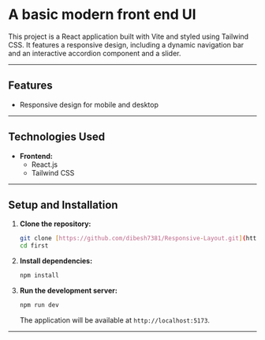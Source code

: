 # A basic modern front end UI

This project is a React application built with Vite and styled using Tailwind CSS. It features a responsive design, including a dynamic navigation bar and an interactive accordion component and a slider.

---

## Features
- Responsive design for mobile and desktop

---

## Technologies Used
- **Frontend:**
    - React.js
    - Tailwind CSS

---

## Setup and Installation

1.  **Clone the repository:**
    ```bash
    git clone [https://github.com/dibesh7381/Responsive-Layout.git](https://github.com/dibesh7381/Responsive-Layout.git)
    cd first
    ```
2.  **Install dependencies:**
    ```bash
    npm install
    ```
3.  **Run the development server:**
    ```bash
    npm run dev
    ```
    The application will be available at `http://localhost:5173`.

---